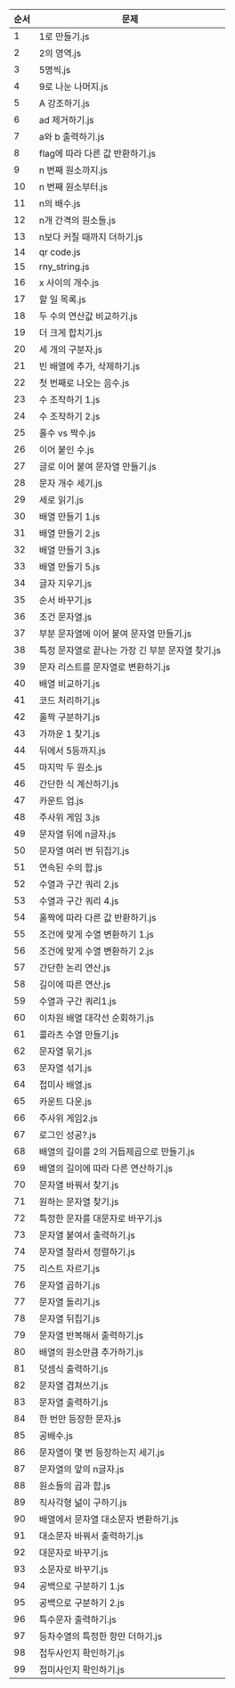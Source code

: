 | 순서 | 문제 |
|-------|-----------|
| 1 | 1로 만들기.js |
| 2 | 2의 영역.js |
| 3 | 5명씩.js |
| 4 | 9로 나눈 나머지.js |
| 5 | A 강조하기.js |
| 6 | ad 제거하기.js |
| 7 | a와 b 출력하기.js |
| 8 | flag에 따라 다른 값 반환하기.js |
| 9 | n 번째 원소까지.js |
| 10 | n 번째 원소부터.js |
| 11 | n의 배수.js |
| 12 | n개 간격의 원소들.js |
| 13 | n보다 커질 때까지 더하기.js |
| 14 | qr code.js |
| 15 | rny_string.js |
| 16 | x 사이의 개수.js |
| 17 | 할 일 목록.js |
| 18 | 두 수의 연산값 비교하기.js |
| 19 | 더 크게 합치기.js |
| 20 | 세 개의 구분자.js |
| 21 | 빈 배열에 추가, 삭제하기.js |
| 22 | 첫 번째로 나오는 음수.js |
| 23 | 수 조작하기 1.js |
| 24 | 수 조작하기 2.js |
| 25 | 홀수 vs 짝수.js |
| 26 | 이어 붙인 수.js |
| 27 | 글로 이어 붙여 문자열 만들기.js |
| 28 | 문자 개수 세기.js |
| 29 | 세로 읽기.js |
| 30 | 배열 만들기 1.js |
| 31 | 배열 만들기 2.js |
| 32 | 배열 만들기 3.js |
| 33 | 배열 만들기 5.js |
| 34 | 글자 지우기.js |
| 35 | 순서 바꾸기.js |
| 36 | 조건 문자열.js |
| 37 | 부분 문자열에 이어 붙여 문자열 만들기.js |
| 38 | 특정 문자열로 끝나는 가장 긴 부분 문자열 찾기.js |
| 39 | 문자 리스트를 문자열로 변환하기.js |
| 40 | 배열 비교하기.js |
| 41 | 코드 처리하기.js |
| 42 | 홀짝 구분하기.js |
| 43 | 가까운 1 찾기.js |
| 44 | 뒤에서 5등까지.js |
| 45 | 마지막 두 원소.js |
| 46 | 간단한 식 계산하기.js |
| 47 | 카운트 업.js |
| 48 | 주사위 게임 3.js |
| 49 | 문자열 뒤에 n글자.js |
| 50 | 문자열 여러 번 뒤집기.js |
| 51 | 연속된 수의 합.js |
| 52 | 수열과 구간 쿼리 2.js |
| 53 | 수열과 구간 쿼리 4.js |
| 54 | 홀짝에 따라 다른 값 반환하기.js |
| 55 | 조건에 맞게 수열 변환하기 1.js |
| 56 | 조건에 맞게 수열 변환하기 2.js |
| 57 | 간단한 논리 연산.js |
| 58 | 길이에 따른 연산.js |
| 59 | 수열과 구간 쿼리1.js |
| 60 | 이차원 배열 대각선 순회하기.js |
| 61 | 콜라츠 수열 만들기.js |
| 62 | 문자열 묶기.js |
| 63 | 문자열 섞기.js |
| 64 | 접미사 배열.js |
| 65 | 카운트 다운.js |
| 66 | 주사위 게임2.js |
| 67 | 로그인 성공?.js |
| 68 | 배열의 길이를 2의 거듭제곱으로 만들기.js |
| 69 | 배열의 길이에 따라 다른 연산하기.js |
| 70 | 문자열 바꿔서 찾기.js |
| 71 | 원하는 문자열 찾기.js |
| 72 | 특정한 문자를 대문자로 바꾸기.js |
| 73 | 문자열 붙여서 출력하기.js |
| 74 | 문자열 잘라서 정렬하기.js |
| 75 | 리스트 자르기.js |
| 76 | 문자열 곱하기.js |
| 77 | 문자열 돌리기.js |
| 78 | 문자열 뒤집기.js |
| 79 | 문자열 반복해서 출력하기.js |
| 80 | 배열의 원소만큼 추가하기.js |
| 81 | 덧셈식 출력하기.js |
| 82 | 문자열 겹쳐쓰기.js |
| 83 | 문자열 출력하기.js |
| 84 | 한 번만 등장한 문자.js |
| 85 | 공배수.js |
| 86 | 문자열이 몇 번 등장하는지 세기.js |
| 87 | 문자열의 앞의 n글자.js |
| 88 | 원소들의 곱과 합.js |
| 89 | 직사각형 넒이 구하기.js |
| 90 | 배열에서 문자열 대소문자 변환하기.js |
| 91 | 대소문자 바꿔서 출력하기.js |
| 92 | 대문자로 바꾸기.js |
| 93 | 소문자로 바꾸기.js |
| 94 | 공백으로 구분하기 1.js |
| 95 | 공백으로 구분하기 2.js |
| 96 | 특수문자 출력하기.js |
| 97 | 등차수열의 특정한 항만 더하기.js |
| 98 | 접두사인지 확인하기.js |
| 99 | 접미사인지 확인하기.js |
